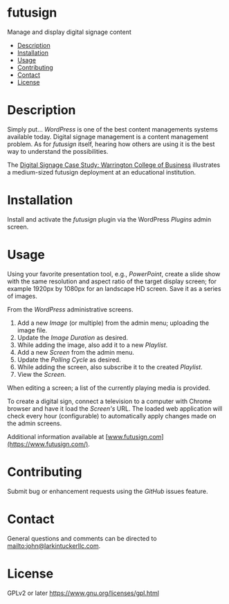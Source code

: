 futusign
====
Manage and display digital signage content

- [Description](#description)
- [Installation](#installation)
- [Usage](#usage)
- [Contributing](#contributing)
- [Contact](#contact)
- [License](#license)

Description
===

Simply put... *WordPress* is one of the best content managements systems available today. Digital signage management is a content management problem. As for *futusign* itself, hearing how others are using it is the best way to understand the possibilities.

The [Digital Signage Case Study: Warrington College of Business]( https://www.futusign.com/stories/digital-signage-case-study-warrington/) illustrates a medium-sized futusign deployment at an educational institution.

Installation
====

Install and activate the *futusign* plugin via the WordPress *Plugins* admin
screen.

Usage
====
Using your favorite presentation tool, e.g., *PowerPoint*, create a slide show with the same resolution and aspect ratio of the target display screen; for example 1920px by 1080px for an landscape HD screen. Save it as a series of images.

From the *WordPress* administrative screens.

1. Add a new *Image* (or multiple) from the admin menu; uploading the
image file.
2. Update the *Image Duration* as desired.
3. While adding the image, also add it to a new *Playlist*.
4. Add a new *Screen* from the admin menu.
5. Update the *Polling Cycle* as desired.
6. While adding the screen, also subscribe it to the created *Playlist*.
7. View the *Screen*.

When editing a screen; a list of the currently playing media is provided.

To create a digital sign, connect a television to a computer with Chrome browser and have it load the *Screen's* URL. The loaded web application will check every hour (configurable) to automatically apply changes made on the admin screens.

Additional information available at [www.futusign.com](https://www.futusign.com/).

Contributing
====
Submit bug or enhancement requests using the *GitHub* issues feature.

Contact
====
General questions and comments can be directed to
<mailto:john@larkintuckerllc.com>.

License
====
GPLv2 or later <https://www.gnu.org/licenses/gpl.html>
